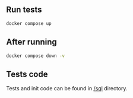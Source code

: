 ## Run tests
```bash
docker compose up
```
## After running
```bash
docker compose down -v
```
## Tests code
Tests and init code can be found in [/sql](/database/tests/sql) directory.
